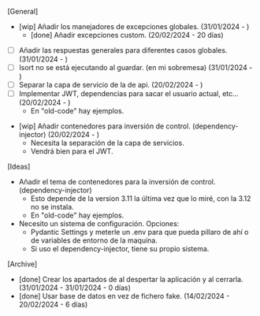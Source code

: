 [General]
- [wip] Añadir los manejadores de excepciones globales. (31/01/2024 - )
  - [done] Añadir excepciones custom. (20/02/2024 - 20 días)
- [ ] Añadir las respuestas generales para diferentes casos globales. (31/01/2024 - )
- [ ] Isort no se está ejecutando al guardar. (en mi sobremesa) (31/01/2024 - )
- [ ] Separar la capa de servicio de la de api. (20/02/2024 - )
- [ ] Implementar JWT, dependencias para sacar el usuario actual, etc... (20/02/2024 - )
  - En "old-code" hay ejemplos.
- [wip] Añadir contenedores para inversión de control. (dependency-injector) (20/02/2024 - )
  - Necesita la separación de la capa de servicios.
  - Vendrá bien para el JWT.

[Ideas]
- Añadir el tema de contenedores para la inversión de control. (dependency-injector)
  - Esto depende de la version 3.11 la última vez que lo miré, con la 3.12 no se instala.
  - En "old-code" hay ejemplos.
- Necesito un sistema de configuración. Opciones:
  - Pydantic Settings y meterle un .env para que pueda pillaro de ahí o de variables de entorno de la maquina.
  - Si uso el dependency-injector, tiene su propio sistema.

[Archive]
- [done] Crear los apartados de al despertar la aplicación y al cerrarla. (31/01/2024 - 31/01/2024 - 0 días)
- [done] Usar base de datos en vez de fichero fake. (14/02/2024 - 20/02/2024 - 6 días)
